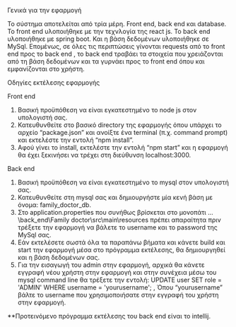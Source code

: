 Γενικά για την εφαρμογή

Το σύστημα αποτελείται από τρία μέρη. Front end, back end και database. Το front end υλοποιήθηκε με την τεχνλογία της react js. Το back end υλοποιήθηκε με spring boot. Και η βάση δεδομένων υλοποιήθηκε σε MySql. Επομένως, σε όλες τις περιπτώσεις γίνονται requests από το front end προς το back end , το back end τραβάει τα στοιχεία που χρειάζονται από τη βάση δεδομένων και τα γυρνάει προς το front end όπου και εμφανίζονται στο χρήστη.


Οδηγίες εκτέλεσης εφαρμογής

Front end

1. Βασική προϋπόθεση να είναι εγκατεστημένο το node js στον υπολογιστή σας.
2. Κατευθυνθείτε στο βασικό directory της εφαρμογής όπου υπάρχει το αρχείο “package.json” και ανοίξτε ένα terminal (π.χ. command prompt) και εκτελέστε την εντολή “npm install”.
3. Αφού γίνει το install, εκτελέστε την εντολή “npm start” και η εφαρμογή θα έχει ξεκινήσει να τρέχει στη διεύθυνση localhost:3000.

Back end

1. Βασική προϋπόθεση να είναι εγκατεστημένο το mysql στον υπολογιστή σας.
1. Κατευθυνθείτε στη mysql σας και δημιουργήστε μία κενή βάση με όνομα: family_doctor_db.
2. Στο application.properties που συνήθως βρίσκεται στο μονοπάτι
 …\back_end\Family doctor\src\main\resources πρέπει απαραίτητα πριν τρέξετε την εφαρμογή να βάλετε το username και το password της MySql σας.
3. Εάν εκτελέσετε σωστά όλα τα παραπάνω βήματα και κάνετε build και start την εφαρμογή μέσα στο πρόγραμμα εκτέλεσης, θα δημιουργηθεί και η βάση δεδομένων σας.
4. Για την εισαγωγή του admin στην εφαρμογή, αρχικά θα κάνετε εγγραφή νέου χρήστη στην εφαρμογή και στην συνέχεια μέσω του mysql command line θα τρέξετε την εντολή: UPDATE user SET role = 'ADMIN' WHERE username = 'yourusername'; ,
Όπου “yourusername” βάλτε το username που χρησιμοποιήσατε στην εγγραφή του χρήστη στην εφαρμογή.

**Προτεινόμενο πρόγραμμα εκτέλεσης του back end είναι το intellij.
